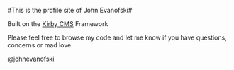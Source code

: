 #This is the profile site of John Evanofski#

Built on the [Kirby CMS](http://getkirby.com) Framework

Please feel free to browse my code and let me know if you have questions, concerns or mad love 

[@johnevanofski](http://twitter.com/johnevanofski)